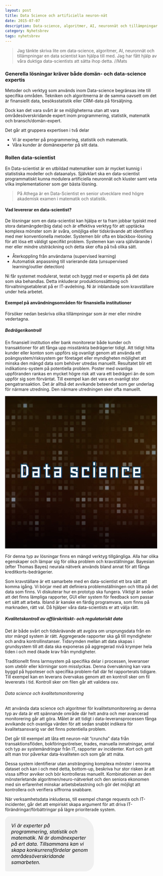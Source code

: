 ```yaml
---
layout: post
title: Data Science och artificiella neuron-nät
date: 2015-07-07
description: Data-science, algoritmer, AI, neuronnät och tillämpningar en data scientist kan hjälpa till med.
category: Nyhetsbrev
tags: nyhetsbrev
---
```


> Jag tänkte skriva lite om data-science, algoritmer, AI, neuronnät och tillämpningar en data scientist kan
 hjälpa till med. Jag har fått hjälp av våra duktiga data-scientists att sätta ihop detta. //Mats

### Generella lösningar kräver både domän- och data-science expertis

Metoder och verktyg som används inom Data-science begränsas inte till specifika områden. Tekniken och
algoritmerna är de samma oavsett om det är finansiellt data, besöksstatistik eller CRM-data på försäljning. 

Dock kan det vara svårt är se möjligheterna utan att vara områdesöverskridande expert inom programmering,
statistik, matematik och bransch/domän-expert. 

Det går att gruppera expertisen i två delar

- Vi är experter på programmering, statistik och matematik. 
- Våra kunder är domänexperter på sitt data.

### Rollen data-scientist

En Data-scientist är en utbildad matematiker som är mycket kunnig i statistiska modeller och dataanalys.
Självklart ska en data-scientist programmatiskt kunna modulera artificiella neuronnät och kluster samt veta
vilka implementationer som ger bästa lösning. 

> På Athega är en Data-Scientist en senior utvecklare med högre akademisk examen i matematik och statistik.
 
#### Vad levererar en data-scientist?

De lösningar som en data-scientist kan hjälpa er ta fram jobbar typiskt med stora datamängder(big data) och
är effektiva verktyg för att upptäcka komplexa mönster som är svåra, omöjliga eller tidskrävande att
identifiera med mer konventionella metoder. Systemen blir ofta en blackbox-lösning för att lösa ett väldigt
specifikt problem. Systemen kan vara självlärande i mer eller mindre utsträckning och detta sker ofta på
två olika sätt.

- Återkoppling från användarna (supervised learning)
- Automatisk anpassning till varierande data (unsupervised learning/outlier detection)

Ni får systemet modulerat, testat och byggt med er expertis på det data som ska behandlas. Detta inkluderar
produktionssättning och förvaltningsetablerat på er IT-avdelning. Ni är inblandade som kravställare under
hela arbetet. 

#### Exempel på användningsområden för finansiella institutioner
Försöker nedan beskriva olika tillämpningar som är mer eller mindre vedertagna.

##### Bedrägerikontroll

En finansiell institution eller bank monitorerar både kunder och transaktioner för att fånga upp misstänkta
bedrägerier tidigt. Att tidigt hitta kunder eller konton som uppförs sig ovanligt genom att använda ett
poängsystem/risksystem ger företaget eller myndigheten möjlighet att minska den mängd data som behöver
utredas manuellt. Resultatet blir ett indikations-system på potentiella problem. Poster med ovanliga
uppföranden rankas en mycket högre risk att vara ett bedrägeri än de som uppför sig som förväntat. Till
exempel kan det vara en ovanligt stor pengatransaktion.  Det är alltså det avvikande beteendet som ger
underlag för närmare utredning. Den närmare utredningen sker ofta manuellt.

<img src="/assets/images/blog/fullsizerender.jpg" alt="Data science" class="right">

För denna typ av lösningar finns en mängd verktyg tillgängliga. Alla har olika egenskaper och lämpar sig för
olika problem och kravställningar. Bayesian (efter Thomas Bayes) neurala nätverk används bland annat för att
fånga kreditkorts-bedrägerier.

Som kravställare är ett samarbete med en data-scientist ett bra sätt att komma igång. Vi börjar med att definiera
problemställningen och titta på det data som finns. Vi diskuterar hur en prototyp ska fungera. Viktigt är sedan
att det finns lämpliga rapporter, GUI eller system för feedback som passar ert sätt att arbeta. Ibland är kanske
en färdig programvara, som finns på marknaden, rätt val. Då hjälper våra data-scientists er att välja rätt.

##### Kvalitetskontroll av affärskritiskt- och regulatoriskt data

Det är både svårt och tidskrävande att avgöra om ursprungsdata från en stor mängd system är rätt. Aggregerade
rapporter ska gå till myndigheter och andra kontrollinstanser. Tidsrymden mellan att data skapas i grundsystem
till att data ska exponeras på aggregerad nivå krymper hela tiden i och med ökade krav från myndigheter. 

Traditionellt finns larmsystem på specifika delar i processen, leveranser som uteblir eller körningar som
misslyckas. Denna övervakning kan vara byggd på hypoteser och specifika problem-fall där fel rapporterats
tidigare. Till exempel kan en leverans övervakas genom att en kontroll sker om fil levererats i tid. Kontroll
sker om filen går att validera osv.

###### Data science och kvalitetsmonitorering

Att använda data science och algoritmer för kvalitetsmonitorering av denna typ av data är ett spännande område
där helt andra och mer avancerad monitorering går att göra. Målet är att tidigt i data-leveransprocessen fånga
avvikande och ovanliga värden för att sedan snabbt indikera för kvalitetsansvarig var det finns potentiella problem. 

Det går till exempel att låta ett neuron-nät “cruncha” data från transaktionsflöden, bokföringsrörelser,
trades, manuella inmatningar, antal och typ av systemändringar från IT, rapporter av incidenter. Kort och gott
allt man tror påverkar data-kvaliteten och som går att mäta.

Dessa system identifierar utan ansträngning komplexa mönster i enorma dataset och kan i och med detta, bottom-up,
beskriva hur stor risken är att vissa siffror avviker och bör kontrolleras manuellt. Kombinationen av den
mönsterletande algoritmen/neuro-nätverket och den seniora ekonomen med sin erfarenhet minskar arbetsbelastning
och gör det möjligt att kontrollera och verifiera siffrorna snabbare.

När verksamhetsdata inkluderas, till exempel change requests och IT-incidenter, går det att empiriskt skapa
argument för att driva IT-förändringar/förbättringar på lägre prioriterade system. 

<div style="border: 0px solid #bdbdbd;
            border-radius: 15px 50px 30px 5px;
            background: #F0F0F0;
            padding: 20px; 
            width: 50%;
            margin: 0 0 25px; 
            font-size: 16px;
            color: Black; font-style: Italic;
            overflow: hidden;">
Vi är experter på programmering, statistik och matematik. Ni är domänexperter på ert data. Tillsammans kan vi
skapa konkurrensfördelar genom områdesöverskridande samarbeten.
</div>
